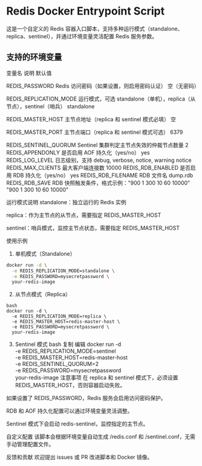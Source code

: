 # Redis Docker Entrypoint Script
这是一个自定义的 Redis 容器入口脚本，支持多种运行模式（standalone、replica、sentinel），并通过环境变量灵活配置 Redis 服务参数。

## 支持的环境变量
变量名	说明	默认值

REDIS_PASSWORD	Redis 访问密码（如果设置，则启用密码认证）	空（无密码）

REDIS_REPLICATION_MODE	运行模式，可选 standalone（单机），replica（从节点），sentinel（哨兵）	standalone

REDIS_MASTER_HOST	主节点地址（replica 和 sentinel 模式必填）	空

REDIS_MASTER_PORT	主节点端口（replica 和 sentinel 模式可选）	6379

REDIS_SENTINEL_QUORUM	Sentinel 集群判定主节点失效的仲裁节点数量	2
REDIS_APPENDONLY	是否启用 AOF 持久化（yes/no）	yes
REDIS_LOG_LEVEL	日志级别，支持 debug, verbose, notice, warning	notice
REDIS_MAX_CLIENTS	最大客户端连接数	10000
REDIS_RDB_ENABLED	是否启用 RDB 持久化（yes/no）	yes
REDIS_RDB_FILENAME	RDB 文件名	dump.rdb
REDIS_RDB_SAVE	RDB 快照触发条件，格式示例："900 1 300 10 60 10000"	"900 1 300 10 60 10000"

运行模式说明
standalone：独立运行的 Redis 实例

replica：作为主节点的从节点，需要指定 REDIS_MASTER_HOST

sentinel：哨兵模式，监控主节点状态，需要指定 REDIS_MASTER_HOST

使用示例
1. 单机模式（Standalone）
```bash
docker run -d \
  -e REDIS_REPLICATION_MODE=standalone \
  -e REDIS_PASSWORD=mysecretpassword \
  your-redis-image
```

2. 从节点模式（Replica）
```shell
bash
docker run -d \
  -e REDIS_REPLICATION_MODE=replica \
  -e REDIS_MASTER_HOST=redis-master-host \
  -e REDIS_PASSWORD=mysecretpassword \
  your-redis-image
```

3. Sentinel 模式
bash
复制
编辑
docker run -d \
  -e REDIS_REPLICATION_MODE=sentinel \
  -e REDIS_MASTER_HOST=redis-master-host \
  -e REDIS_SENTINEL_QUORUM=2 \
  -e REDIS_PASSWORD=mysecretpassword \
  your-redis-image
注意事项
在 replica 和 sentinel 模式下，必须设置 REDIS_MASTER_HOST，否则容器启动失败。

如果设置了 REDIS_PASSWORD，Redis 服务会启用访问密码保护。

RDB 和 AOF 持久化配置可以通过环境变量灵活调整。

Sentinel 模式下会启动 redis-sentinel，监控指定的主节点。

自定义配置
该脚本会根据环境变量自动生成 /redis.conf 和 /sentinel.conf，无需手动管理配置文件。

反馈和贡献
欢迎提出 issues 或 PR 改进脚本和 Docker 镜像。

